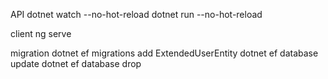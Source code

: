 API
  dotnet watch --no-hot-reload
  dotnet run --no-hot-reload

client
  ng serve


migration
  dotnet ef migrations add ExtendedUserEntity
  dotnet ef database update
  dotnet ef database drop
